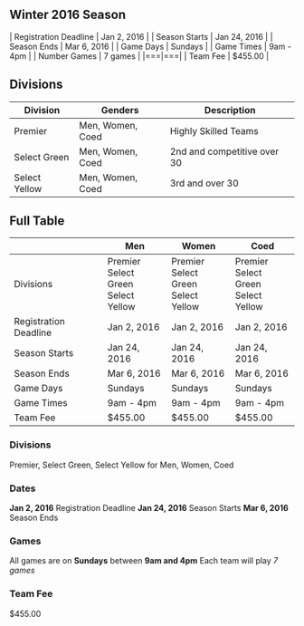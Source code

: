 
## Winter 2016 Season

| Registration Deadline | Jan 2, 2016 |
| Season Starts | Jan 24, 2016 |
| Season Ends | Mar 6, 2016 |
| Game Days | Sundays |
| Game Times | 9am - 4pm |
| Number Games | 7 games |
|===|===|
| Team Fee | $455.00 |

## Divisions

| Division | Genders | Description |
| -------- | ------- | ----------- |
| Premier | Men, Women, Coed | Highly Skilled Teams |
| Select Green | Men, Women, Coed | 2nd and competitive over 30 |
| Select Yellow | Men, Women, Coed | 3rd and over 30 |

## Full Table

|           | Men           | Women | Coed |
| --------- | ------------- | ----- | ---- |
| Divisions | Premier<br>Select Green<br>Select Yellow | Premier<br>Select Green<br>Select Yellow | Premier<br>Select Green<br>Select Yellow  |
| Registration Deadline | Jan 2, 2016 | Jan 2, 2016 | Jan 2, 2016 |
| Season Starts | Jan 24, 2016 | Jan 24, 2016 | Jan 24, 2016 |
| Season Ends | Mar 6, 2016 | Mar 6, 2016 | Mar 6, 2016 |
| Game Days | Sundays | Sundays | Sundays |
| Game Times | 9am - 4pm | 9am - 4pm | 9am - 4pm |
| Team Fee | $455.00 | $455.00 | $455.00 |


### Divisions

Premier, Select Green, Select Yellow
for Men, Women, Coed

### Dates

**Jan 2, 2016** Registration Deadline
**Jan 24, 2016** Season Starts
**Mar 6, 2016** Season Ends

### Games

All games are on **Sundays** between **9am and 4pm**
Each team will play *7 games*

### Team Fee

$455.00

